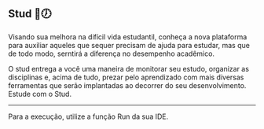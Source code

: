 ## Stud :notebook::clock7:

Visando sua melhora na difícil vida estudantil, conheça a nova plataforma para auxiliar aqueles que sequer precisam de ajuda para estudar, mas que de todo modo, serntirá a diferença no desempenho acadêmico.

O stud entrega a você uma maneira de monitorar seu estudo, organizar as disciplinas e, acima de tudo, prezar pelo aprendizado com mais diversas ferramentas que serão implantadas ao decorrer do seu desenvolvimento. Estude com o Stud.
<hr>

Para a execução, utilize a função Run da sua IDE.
